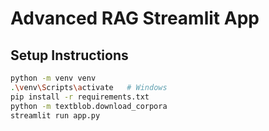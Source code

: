 # Advanced RAG Streamlit App

## Setup Instructions

```bash
python -m venv venv
.\venv\Scripts\activate   # Windows
pip install -r requirements.txt
python -m textblob.download_corpora
streamlit run app.py
